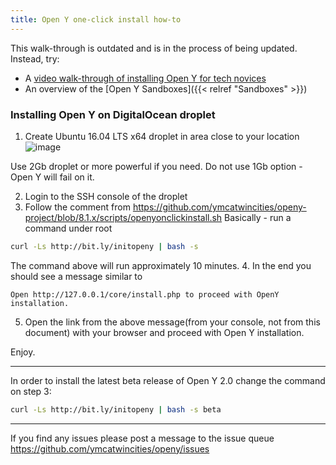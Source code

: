 ```yaml
---
title: Open Y one-click install how-to
---
```


This walk-through is outdated and is in the process of being updated. Instead, try:

- A [video walk-through of installing Open Y for tech novices](https://www.youtube.com/watch?v=nGyMJCwMsqM)
- An overview of the [Open Y Sandboxes]({{< relref "Sandboxes" >}})

### Installing Open Y on DigitalOcean droplet

1. Create Ubuntu 16.04 LTS x64 droplet in area close to your location
![image](https://user-images.githubusercontent.com/563412/44273919-6ffd8c80-a249-11e8-958b-3d7fbee6108d.png)

Use 2Gb droplet or more powerful if you need. Do not use 1Gb option - Open Y will fail on it.

2. Login to the SSH console of the droplet
3. Follow the comment from https://github.com/ymcatwincities/openy-project/blob/8.1.x/scripts/openyonclickinstall.sh
Basically - run a command under root
```sh
curl -Ls http://bit.ly/initopeny | bash -s
```
The command above will run approximately 10 minutes.
4. In the end you should see a message similar to
```
Open http://127.0.0.1/core/install.php to proceed with OpenY installation.
```
5. Open the link from the above message(from your console, not from this document) with your browser and proceed with Open Y installation.

Enjoy.

---

In order to install the latest beta release of Open Y 2.0 change the command on step 3:

```sh
curl -Ls http://bit.ly/initopeny | bash -s beta
```

---

If you find any issues please post a message to the issue queue https://github.com/ymcatwincities/openy/issues
